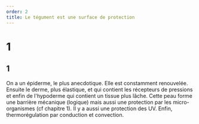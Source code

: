 ```yaml
---
order: 2
title: Le tégument est une surface de protection
---
```


# 1
## 1
On a un épiderme, le plus anecdotique. Elle est constamment renouvelée. Ensuite le derme, plus élastique, et qui contient les récepteurs de pressions et enfin de l'hypoderme qui contient un tissue plus lâche. Cette peau forme une barrière mécanique (logique) mais aussi une protection par les micro-organismes (cf chapitre 1). Il y a aussi une protection des UV. Enfin, thermorégulation par conduction et convection.